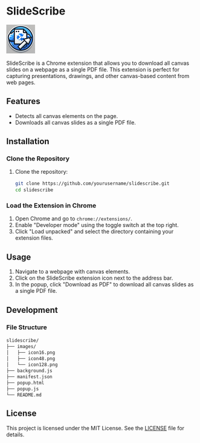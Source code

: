 # SlideScribe

![SlideScribe Logo](images/icon128.png)

SlideScribe is a Chrome extension that allows you to download all canvas slides on a webpage as a single PDF file. This extension is perfect for capturing presentations, drawings, and other canvas-based content from web pages.

## Features

- Detects all canvas elements on the page.
- Downloads all canvas slides as a single PDF file.

## Installation

### Clone the Repository

1. Clone the repository:
   ```sh
   git clone https://github.com/yourusername/slidescribe.git
   cd slidescribe
   ```

### Load the Extension in Chrome

1. Open Chrome and go to `chrome://extensions/`.
2. Enable "Developer mode" using the toggle switch at the top right.
3. Click "Load unpacked" and select the directory containing your extension files.

## Usage

1. Navigate to a webpage with canvas elements.
2. Click on the SlideScribe extension icon next to the address bar.
3. In the popup, click "Download as PDF" to download all canvas slides as a single PDF file.

## Development

### File Structure

```
slidescribe/
├── images/
│   ├── icon16.png
│   ├── icon48.png
│   └── icon128.png
├── background.js
├── manifest.json
├── popup.html
├── popup.js
└── README.md
```

## License

This project is licensed under the MIT License. See the [LICENSE](LICENSE) file for details.
